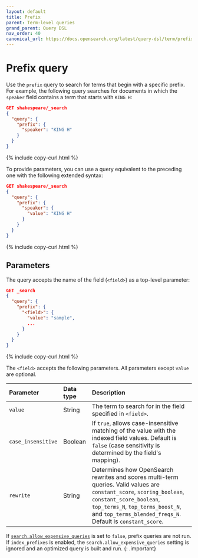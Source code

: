 ```yaml
---
layout: default
title: Prefix
parent: Term-level queries
grand_parent: Query DSL
nav_order: 40
canonical_url: https://docs.opensearch.org/latest/query-dsl/term/prefix/
---
```


# Prefix query

Use the `prefix` query to search for terms that begin with a specific prefix. For example, the following query searches for documents in which the `speaker` field contains a term that starts with `KING H`:

```json
GET shakespeare/_search
{
  "query": {
    "prefix": {
      "speaker": "KING H"
    }
  }
}
```
{% include copy-curl.html %}

To provide parameters, you can use a query equivalent to the preceding one with the following extended syntax:

```json
GET shakespeare/_search
{
  "query": {
    "prefix": {
      "speaker": {
        "value": "KING H"
      }
    }
  }
}
```
{% include copy-curl.html %}


## Parameters

The query accepts the name of the field (`<field>`) as a top-level parameter:

```json
GET _search
{
  "query": {
    "prefix": {
      "<field>": {
        "value": "sample",
        ... 
      }
    }
  }
}
```
{% include copy-curl.html %}

The `<field>` accepts the following parameters. All parameters except `value` are optional.

Parameter | Data type | Description
:--- | :--- | :---
`value` | String | The term to search for in the field specified in `<field>`.
`case_insensitive` | Boolean | If `true`, allows case-insensitive matching of the value with the indexed field values. Default is `false` (case sensitivity is determined by the field's mapping).
`rewrite` | String | Determines how OpenSearch rewrites and scores multi-term queries. Valid values are `constant_score`, `scoring_boolean`, `constant_score_boolean`, `top_terms_N`, `top_terms_boost_N`, and `top_terms_blended_freqs_N`. Default is `constant_score`.

If [`search.allow_expensive_queries`]({{site.url}}{{site.baseurl}}/query-dsl/index/#expensive-queries) is set to `false`, prefix queries are not run. If `index_prefixes` is enabled, the `search.allow_expensive_queries` setting is ignored and an optimized query is built and run.
{: .important}